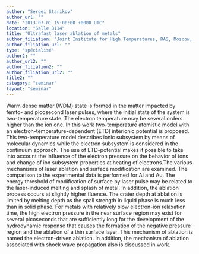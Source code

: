 ```yaml
---
author: "Sergei Starikov"
author_url: ""
date: "2013-07-01 15:00:00 +0000 UTC"
location: "Salle B114"
title: "Ultrafast laser ablation of metals"
author_filiation: "Joint Institute for High Temperatures, RAS, Moscow, Russia"
author_filiation_url: ""
type: "spécialisé"
author2: ""
author_url2: ""
author_filiation2: ""
author_filiation_url2: ""
title2: ""
category: "seminar" 
layout: "seminar"
---
```

Warm dense matter (WDM) state is formed in the matter impacted by femto- and picosecond laser pulses, where the initial state of the system is two-temperature state. The electron temperature may be several orders higher than the ion one. In this work two-temperature atomistic model with an electron-temperature-dependent (ETD) interionic potential is proposed. This two-temperature model describes ionic subsystem by means of molecular dynamics while the electron subsystem is considered in the continuum approach. The use of ETD-potential makes it possible to take into account the influence of the electron pressure on the behavior of ions and change of ion subsystem properties at heating of electrons.The various mechanisms of laser ablation and surface modification are examined. The comparison to the experimental data is performed for Al and Au. The energy threshold of modification of surface by laser pulse may be related to the laser-induced melting and splash of metal. In addition, the ablation process occurs at slightly higher fluence. The crater depth at ablation is limited by melting depth as the spall strength in liquid phase is much less than in solid phase. For metals with relatively slow electron-ion relaxation time, the high electron pressure in the near surface region may exist for several picoseconds that are sufficiently long for the development of the hydrodynamic response that causes the formation of the negative pressure region and the ablation of a thin surface layer. This mechanism of ablation is named the electron-driven ablation. In addition, the mechanism of ablation associated with shock wave propagation also is discussed in work.
